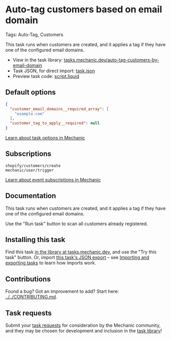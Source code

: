 # Auto-tag customers based on email domain

Tags: Auto-Tag, Customers

This task runs when customers are created, and it applies a tag if they have one of the configured email domains.

* View in the task library: [tasks.mechanic.dev/auto-tag-customers-by-email-domain](https://tasks.mechanic.dev/auto-tag-customers-by-email-domain)
* Task JSON, for direct import: [task.json](../../tasks/auto-tag-customers-by-email-domain.json)
* Preview task code: [script.liquid](./script.liquid)

## Default options

```json
{
  "customer_email_domains__required_array": [
    "example.com"
  ],
  "customer_tag_to_apply__required": null
}
```

[Learn about task options in Mechanic](https://learn.mechanic.dev/core/tasks/options)

## Subscriptions

```liquid
shopify/customers/create
mechanic/user/trigger
```

[Learn about event subscriptions in Mechanic](https://learn.mechanic.dev/core/tasks/subscriptions)

## Documentation

This task runs when customers are created, and it applies a tag if they have one of the configured email domains.

Use the "Run task" button to scan all customers already registered.

## Installing this task

Find this task [in the library at tasks.mechanic.dev](https://tasks.mechanic.dev/auto-tag-customers-by-email-domain), and use the "Try this task" button. Or, import [this task's JSON export](../../tasks/auto-tag-customers-by-email-domain.json) – see [Importing and exporting tasks](https://learn.mechanic.dev/core/tasks/import-and-export) to learn how imports work.

## Contributions

Found a bug? Got an improvement to add? Start here: [../../CONTRIBUTING.md](../../CONTRIBUTING.md).

## Task requests

Submit your [task requests](https://mechanic.canny.io/task-requests) for consideration by the Mechanic community, and they may be chosen for development and inclusion in the [task library](https://tasks.mechanic.dev/)!
